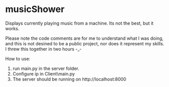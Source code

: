 # musicShower
Displays currently playing music from a machine.
Its not the best, but it works. 

Please note the code comments are for me to understand what I was doing, and this is not desined to be a public project, nor does it represent my skills. I threw this together in two hours -_-

How to use:
1. run main.py in the server folder.
2. Configure ip in Client\main.py
3. The server should be running on http://localhost:8000
